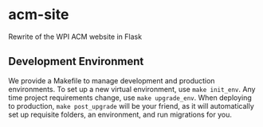 # acm-site

Rewrite of the WPI ACM website in Flask

## Development Environment

We provide a Makefile to manage development and production environments. To set
up a new virtual environment, use `make init_env`. Any time project requirements
change, use `make upgrade_env`. When deploying to production, `make
post_upgrade` will be your friend, as it will automatically set up requisite
folders, an environment, and run migrations for you.
